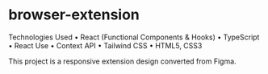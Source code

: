 # browser-extension
Technologies Used
• React (Functional Components & Hooks)
• TypeScript
• React Use
• Context API
• Tailwind CSS
• HTML5, CSS3

This project is a responsive extension design converted from Figma.
